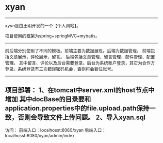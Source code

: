 # xyan
------
*xyan*是由王明开发的一个【个人网站】。

项目使用的框架为spring+springMVC+mybatis。

------------------------------
前后端分别使用了不同的模板。前端主要为数据展现，后端为数据管理。
前端包括文章展示，评论展示，留言。
后端包括文章管理、留言管理、邮件管理、配置管理。
其中留言、评论以及后台需要登录。后台为系统账户登录，其它为合作方登录。系统登录有三次错误密码机会，否则将会锁住账号。

------------------------------
项目部署：
	1、在tomcat中server.xml的host节点中增加<Context docBase="D:\tmp" path="/img" reloadable="true"/>
	       其中docBase的目录要和application.properties中的file.upload.path保持一致，否则会导致文件上传问题。
	2、导入xyan.sql
------------------------------
访问：
	前端入口：localhosst:8080/xyan
	后端入口：localhosst:8080/xyan/admin/index
